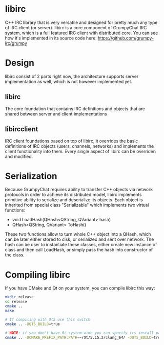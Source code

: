 # libirc
C++ IRC library that is very versatile and designed for pretty much any type of IRC client (or server). libirc is a core component of GrumpyChat IRC system, which is a full featured IRC client with distributed core. You can see how it's implemented in its source code here: https://github.com/grumpy-irc/grumpy

# Design
libirc consist of 2 parts right now, the architecture supports server implementation as well, which is not however implemented yet.

## libirc
The core foundation that contains IRC definitions and objects that are shared between server and client implementations

## libircclient
IRC client foundations based on top of libirc, it overrides the basic definitions of IRC objects (users, channels, networks) and implements the client functionality into them. Every single aspect of libirc can be overriden and modified.

# Serialization
Because GrumpyChat requires ability to transfer C++ objects via network protocols in order to achieve its distributed model, libirc implements primitive ability to serialize and deserialize its objects. Each object is inherited from special class "Serializable" which implements two virtual functions:

* void LoadHash(QHash<QString, QVariant> hash)
* QHash<QString, QVariant> ToHash()

These two functions allow to turn whole C++ object into a QHash, which can be later either stored to disk, or serialized and sent over network. The hash can be user to instantiate these classes, either create new instance of class and then call LoadHash, or simply pass the hash into constructor of the class.

# Compiling libirc
If you have CMake and Qt on your system, you can compile libirc this way:
```bash
mkdir release
cd release
cmake ..
make

# If compiling with Qt5 use this switch
cmake .. -DQT5_BUILD=true

# NOTE: if you don't have Qt system-wide you can specify its install path using this
cmake .. -DCMAKE_PREFIX_PATH:PATH=~/Qt/5.15.2/clang_64/ -DQT5_BUILD=true
```
